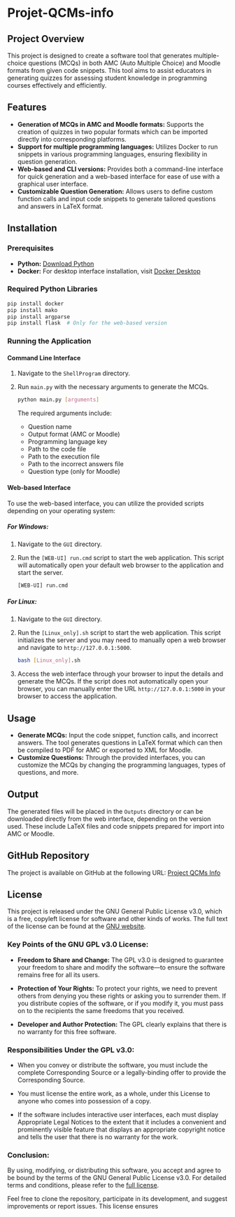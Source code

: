 # Projet-QCMs-info

## Project Overview

This project is designed to create a software tool that generates multiple-choice questions (MCQs) in both AMC (Auto Multiple Choice) and Moodle formats from given code snippets. This tool aims to assist educators in generating quizzes for assessing student knowledge in programming courses effectively and efficiently.

## Features

- **Generation of MCQs in AMC and Moodle formats:** Supports the creation of quizzes in two popular formats which can be imported directly into corresponding platforms.
- **Support for multiple programming languages:** Utilizes Docker to run snippets in various programming languages, ensuring flexibility in question generation.
- **Web-based and CLI versions:** Provides both a command-line interface for quick generation and a web-based interface for ease of use with a graphical user interface.
- **Customizable Question Generation:** Allows users to define custom function calls and input code snippets to generate tailored questions and answers in LaTeX format.

## Installation

### Prerequisites

- **Python:** [Download Python](https://www.python.org/downloads)
- **Docker:** For desktop interface installation, visit [Docker Desktop](https://www.docker.com/products/docker-desktop)

### Required Python Libraries

```bash
pip install docker
pip install mako
pip install argparse
pip install flask  # Only for the web-based version
```

### Running the Application

#### Command Line Interface

1. Navigate to the `ShellProgram` directory.
2. Run `main.py` with the necessary arguments to generate the MCQs.

   ```bash
   python main.py [arguments]
   ```

   The required arguments include:
   - Question name
   - Output format (AMC or Moodle)
   - Programming language key
   - Path to the code file
   - Path to the execution file
   - Path to the incorrect answers file
   - Question type (only for Moodle)

#### Web-based Interface

To use the web-based interface, you can utilize the provided scripts depending on your operating system:

##### For Windows:

1. Navigate to the `GUI` directory.
2. Run the `[WEB-UI] run.cmd` script to start the web application. This script will automatically open your default web browser to the application and start the server.
   
   ```cmd
   [WEB-UI] run.cmd
   ```

##### For Linux:

1. Navigate to the `GUI` directory.
2. Run the `[Linux_only].sh` script to start the web application. This script initializes the server and you may need to manually open a web browser and navigate to `http://127.0.0.1:5000`.
   
   ```bash
   bash [Linux_only].sh
   ```

3. Access the web interface through your browser to input the details and generate the MCQs. If the script does not automatically open your browser, you can manually enter the URL `http://127.0.0.1:5000` in your browser to access the application.

## Usage

- **Generate MCQs:** Input the code snippet, function calls, and incorrect answers. The tool generates questions in LaTeX format which can then be compiled to PDF for AMC or exported to XML for Moodle.
- **Customize Questions:** Through the provided interfaces, you can customize the MCQs by changing the programming languages, types of questions, and more.

## Output

The generated files will be placed in the `Outputs` directory or can be downloaded directly from the web interface, depending on the version used. These include LaTeX files and code snippets prepared for import into AMC or Moodle.

## GitHub Repository

The project is available on GitHub at the following URL: [Project QCMs Info](https://github.com/Frenox/Projet-QCMs-info)

## License

This project is released under the GNU General Public License v3.0, which is a free, copyleft license for software and other kinds of works. The full text of the license can be found at the [GNU website](https://www.gnu.org/licenses/gpl-3.0.html).

### Key Points of the GNU GPL v3.0 License:

- **Freedom to Share and Change:** The GPL v3.0 is designed to guarantee your freedom to share and modify the software—to ensure the software remains free for all its users.
  
- **Protection of Your Rights:** To protect your rights, we need to prevent others from denying you these rights or asking you to surrender them. If you distribute copies of the software, or if you modify it, you must pass on to the recipients the same freedoms that you received.

- **Developer and Author Protection:** The GPL clearly explains that there is no warranty for this free software.

### Responsibilities Under the GPL v3.0:

- When you convey or distribute the software, you must include the complete Corresponding Source or a legally-binding offer to provide the Corresponding Source.
  
- You must license the entire work, as a whole, under this License to anyone who comes into possession of a copy.

- If the software includes interactive user interfaces, each must display Appropriate Legal Notices to the extent that it includes a convenient and prominently visible feature that displays an appropriate copyright notice and tells the user that there is no warranty for the work.

### Conclusion:

By using, modifying, or distributing this software, you accept and agree to be bound by the terms of the GNU General Public License v3.0. For detailed terms and conditions, please refer to the [full license](https://www.gnu.org/licenses/gpl-3.0.html).

Feel free to clone the repository, participate in its development, and suggest improvements or report issues. This license ensures